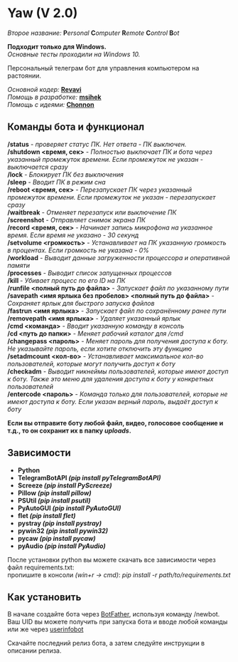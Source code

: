 # Yaw (V 2.0)
_Второе название:_
**P***ersonal* **C***omputer* **R***emote* **C***ontrol* **B***ot*

**Подходит только для Windows.**  
*Основные тесты проходили на Windows 10.*

Персональный телеграм бот для управления компьютером на растоянии.

_Основной кодер:_ [**Revavi**](https://t.me/CleanVeins)  
_Помощь в разработке:_ [**msihek**](https://github.com/msihek)  
_Помощь с идеями:_ [**Chonnon**](https://t.me/wtflony)

## Команды бота и функционал

**/status** - *проверяет статус ПК. Нет ответа - ПК выключен.*  
**/shutdown <время, сек>** - *Полностью выключает ПК и бота через указанный промежуток времени. Если промежуток не указан - выключается сразу*  
**/lock** - *Блокирует ПК без выключения*  
**/sleep** - *Вводит ПК в режим сна*  
**/reboot <время, сек>** - *Перезапускает ПК через указанный промежуток времени. Если промежуток не указан - перезапускает сразу*  
**/waitbreak** - *Отменяет перезапуск или выключение ПК*  
**/screenshot** - *Отправляет снимок экрана ПК*  
**/record <время, сек>** - *Начинает запись микрофона на указанное время. Если время не указано - 30 секунд*  
**/setvolume <громкость>** - *Устанавливает на ПК указанную громкость в процентах. Если громкость не указана - 0%*  
**/workload** - *Выводит данные загруженности процессора и оперативной памяти*  
**/processes** - *Выводит список запущенных процессов*  
**/kill <PID>** - *Убивает процесс по его ID на ПК*  
**/runfile <полный путь до файла>** - *Запускает файл по указанному пути*  
**/savepath <имя ярлыка без пробелов> <полный путь до файла>** - *Сохраняет ярлык для быстрого запуска файлов*  
**/fastrun <имя ярлыка>** - *Запускает файл по сохранённому ранее пути*  
**/removepath <имя ярлыка>** - *Удаляет указанный ярлык*  
**/cmd <команда>** - *Вводит указанную команду в консоль*  
**/cd <путь до папки>** - *Меняет рабочий каталог для /cmd*  
**/changepass <пароль>** - *Меняет пароль для получения доступа к боту. Не указывайте пароль, если хотите отключить эту функцию*  
**/setadmcount <кол-во>** - *Устанавливает максимальное кол-во пользователей, которые могут получить доступ к боту*  
**/checkadm** - *Выводит никнеймы пользователей, которые имеют доступ к боту. Также это меню для удаления доступа к боту у конкретных пользователей*  
**/entercode <пароль>** - *Команда только для пользователей, которые не имеют доступа к боту. Если указан верный пароль, выдаёт доступ к боту*  

**Если вы отправите боту любой файл, видео, голосовое сообщение и т.д., то он сохранит их в папку *uploads*.**

## Зависимости

  - **Python**
  - **TelegramBotAPI *(pip install pyTelegramBotAPI)***  
  - **Screeze *(pip install PyScreeze)***  
  - **Pillow *(pip install pillow)***  
  - **PSUtil *(pip install psutil)***  
  - **PyAutoGUI *(pip install PyAutoGUI)***  
  - **flet *(pip install flet)***  
  - **pystray *(pip install pystray)***  
  - **pywin32 *(pip install pywin32)***  
  - **pycaw *(pip install pycaw)***  
  - **pyAudio *(pip install PyAudio)***

  После установки python вы можете скачать все зависимости через файл requirements.txt:  
  пропишите в консоли *(win+r -> cmd)*: *pip install -r path/to/requirements.txt*

## Как установить

  В начале создайте бота через [BotFather](https://t.me/BotFather), используя команду /newbot.   
  Ваш UID вы можете получить при запуска бота и вводе любой команды или же через [userinfobot](https://t.me/userinfobot)  

  Скачайте последний релиз бота, а затем следуйте инструкции в описании релиза.